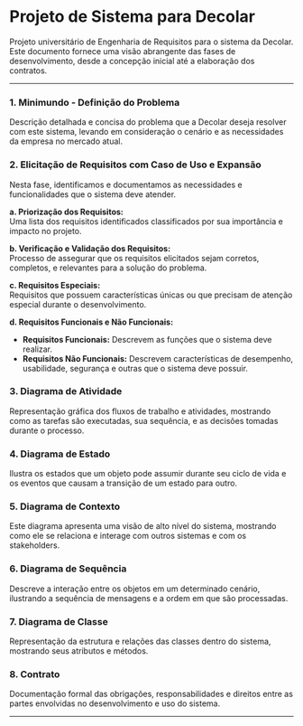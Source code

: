 # Projeto de Sistema para Decolar

Projeto universitário de Engenharia de Requisitos para o sistema da Decolar. Este documento fornece uma visão abrangente das fases de desenvolvimento, desde a concepção inicial até a elaboração dos contratos.

---

### 1. Minimundo - Definição do Problema
Descrição detalhada e concisa do problema que a Decolar deseja resolver com este sistema, levando em consideração o cenário e as necessidades da empresa no mercado atual.

### 2. Elicitação de Requisitos com Caso de Uso e Expansão
Nesta fase, identificamos e documentamos as necessidades e funcionalidades que o sistema deve atender.

   **a. Priorização dos Requisitos:**  
   Uma lista dos requisitos identificados classificados por sua importância e impacto no projeto.

   **b. Verificação e Validação dos Requisitos:**  
   Processo de assegurar que os requisitos elicitados sejam corretos, completos, e relevantes para a solução do problema.

   **c. Requisitos Especiais:**  
   Requisitos que possuem características únicas ou que precisam de atenção especial durante o desenvolvimento.

   **d. Requisitos Funcionais e Não Funcionais:**  
   - **Requisitos Funcionais:** Descrevem as funções que o sistema deve realizar.
   - **Requisitos Não Funcionais:** Descrevem características de desempenho, usabilidade, segurança e outras que o sistema deve possuir.

### 3. Diagrama de Atividade
Representação gráfica dos fluxos de trabalho e atividades, mostrando como as tarefas são executadas, sua sequência, e as decisões tomadas durante o processo.

### 4. Diagrama de Estado
Ilustra os estados que um objeto pode assumir durante seu ciclo de vida e os eventos que causam a transição de um estado para outro.

### 5. Diagrama de Contexto
Este diagrama apresenta uma visão de alto nível do sistema, mostrando como ele se relaciona e interage com outros sistemas e com os stakeholders.

### 6. Diagrama de Sequência
Descreve a interação entre os objetos em um determinado cenário, ilustrando a sequência de mensagens e a ordem em que são processadas.

### 7. Diagrama de Classe
Representação da estrutura e relações das classes dentro do sistema, mostrando seus atributos e métodos.

### 8. Contrato
Documentação formal das obrigações, responsabilidades e direitos entre as partes envolvidas no desenvolvimento e uso do sistema.

---
